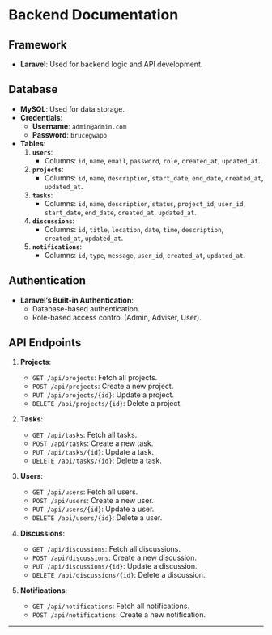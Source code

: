 # **Backend Documentation**

## **Framework**
- **Laravel**: Used for backend logic and API development.

## **Database**
- **MySQL**: Used for data storage.
- **Credentials**:
  - **Username**: `admin@admin.com`
  - **Password**: `brucegwapo`
- **Tables**:
  1. **`users`**:
     - Columns: `id`, `name`, `email`, `password`, `role`, `created_at`, `updated_at`.
  2. **`projects`**:
     - Columns: `id`, `name`, `description`, `start_date`, `end_date`, `created_at`, `updated_at`.
  3. **`tasks`**:
     - Columns: `id`, `name`, `description`, `status`, `project_id`, `user_id`, `start_date`, `end_date`, `created_at`, `updated_at`.
  4. **`discussions`**:
     - Columns: `id`, `title`, `location`, `date`, `time`, `description`, `created_at`, `updated_at`.
  5. **`notifications`**:
     - Columns: `id`, `type`, `message`, `user_id`, `created_at`, `updated_at`.

## **Authentication**
- **Laravel’s Built-in Authentication**:
  - Database-based authentication.
  - Role-based access control (Admin, Adviser, User).

## **API Endpoints**
1. **Projects**:
   - `GET /api/projects`: Fetch all projects.
   - `POST /api/projects`: Create a new project.
   - `PUT /api/projects/{id}`: Update a project.
   - `DELETE /api/projects/{id}`: Delete a project.

2. **Tasks**:
   - `GET /api/tasks`: Fetch all tasks.
   - `POST /api/tasks`: Create a new task.
   - `PUT /api/tasks/{id}`: Update a task.
   - `DELETE /api/tasks/{id}`: Delete a task.

3. **Users**:
   - `GET /api/users`: Fetch all users.
   - `POST /api/users`: Create a new user.
   - `PUT /api/users/{id}`: Update a user.
   - `DELETE /api/users/{id}`: Delete a user.

4. **Discussions**:
   - `GET /api/discussions`: Fetch all discussions.
   - `POST /api/discussions`: Create a new discussion.
   - `PUT /api/discussions/{id}`: Update a discussion.
   - `DELETE /api/discussions/{id}`: Delete a discussion.

5. **Notifications**:
   - `GET /api/notifications`: Fetch all notifications.
   - `POST /api/notifications`: Create a new notification.

---